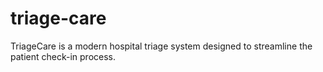 # triage-care
TriageCare is a modern hospital triage system designed to streamline the patient check-in process.
